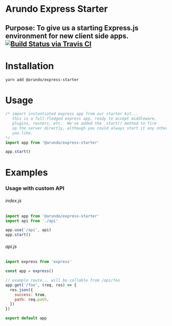 # Arundo Express Starter
**Purpose**: To give us a starting Express.js environment for new client side apps.
[![Build Status via Travis CI](https://travis-ci.com/arundo/express-starter.svg?branch=develop)](https://travis-ci.com/arundo/express-starter)
---

# Installation
```bash
yarn add @arundo/express-starter
```

# Usage
```js
/* import instantiated express app from our starter kit...
   this is a full-fledged express app, ready to accept middleware,
   plugins, routers, etc.  We've added the .start() method to fire
   up the server directly, although you could always start it any other way
   you like.
*/
import app from '@arundo/express-starter'

app.start()
```

# Examples
### Usage with custom API

###### index.js
```js
import app from '@arundo/express-starter'
import api from './api'

app.use('/api', api)
app.start()
```

###### api.js
```js
import express from 'express'

const app = express()

// example route... will be callable from /api/foo
app.get('/foo', (req, res) => {
  res.json({
    success: true,
    path: req.path,
  })
})

export default app
```

